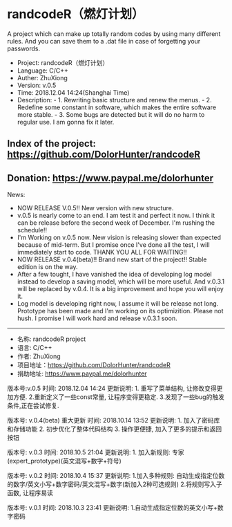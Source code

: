 # randcodeR（燃灯计划）
A project which can make up totally random codes by using many different rules. And you can save them to a .dat file in case of forgetting your passwords.

- Project:	randcodeR（燃灯计划）
- Language:	C/C++
- Auther:	ZhuXiong
- Version:	v.0.5
- Time:	2018.12.04		 14:24(Shanghai Time)
- Description:
              - 1. Rewriting basic structure and renew the menus.
              - 2. Redefine some constant in software, which makes the entire software more stable.
              - 3. Some bugs are detected but it will do no harm to regular use. I am gonna fix it later.
              
## Index of the project: https://github.com/DolorHunter/randcodeR
## Donation:             https://www.paypal.me/dolorhunter

News:
 - NOW RELEASE V.0.5!! New version with new structure.
 - v.0.5 is nearly come to an end. I am test it and perfect it now. I think it can be release before the second week of December. I'm rushing the schedule!!
 - I'm Working on v.0.5 now. New vision is releasing slower than expected because of mid-term. But I promise once I've done all the test, I will immediately start to code. THANK YOU ALL FOR WAITING!!
 - NOW RELEASE v.0.4(beta)!! Brand new start of the project!! Stable edition is on the way.
 - After a few tought, I have vanished the idea of developing log model instead to develop a saving model, which will be more useful. And v.0.3.1 will be replaced by v.0.4. It is a big improvement and hope you will enjoy it.
 - Log model is developing right now, I assume it will be release not long. Prototype has been made and I'm working on its optimizition. Please not hush. I promise I will work hard and release v.0.3.1 soon.


_______________________________________________________________________________________________________________
- 名称:    randcodeR project
- 语言:    C/C++
- 作者:    ZhuXiong
- 项目地址：https://github.com/DolorHunter/randcodeR
- 捐助地址: https://www.paypal.me/dolorhunter

版本号:v.0.5
时间: 2018.12.04	14:24
更新说明:        1. 重写了菜单结构, 让修改变得更加方便.
              	2.重新定义了一些const常量, 让程序变得更稳定.
	              3.发现了一些bug的触发条件,正在尝试修复.

版本号: v.0.4(beta)  重大更新
时间: 2018.10.14        13:52
更新说明:        1. 加入了密码库和存储功能
                2. 初步优化了整体代码结构
                3. 操作更便捷, 加入了更多的提示和返回按钮

版本号:    v.0.3
时间:    2018.10.5        21:04
更新说明:    1. 加入新规则: 专家(expert_prototype)(英文混写+数字+符号)

版本号:    v.0.2
时间:    2018.10.4        15:37
更新说明:    1.加入多种规则: 自动生成指定位数的数字/英文小写+数字密码/英文混写+数字(新加入2种可选规则)
             2.将规则写入子函数, 让程序易读

版本号:    v.0.1
时间:    2018.10.3        23:41
更新说明:    1.自动生成指定位数的英文小写+数字密码
